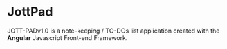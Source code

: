 # JottPad
JOTT-PADv1.0 is a note-keeping / TO-DOs list application created with the **Angular** Javascript Front-end Framework.

